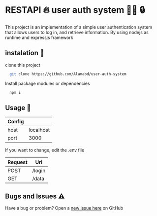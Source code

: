 # RESTAPI 🔥 user auth system 🧑‍🦰 🔒

This project is an implementation of a simple user authentication system that allows users to log in, and retrieve information. By using nodejs as runtime and expressjs framework

## instalation 🚀

clone this project
``` bash
  git clone https://github.com/Alamabd/user-auth-system
```

Install package modules or dependencies
```bash
  npm i
```

## Usage 📝

| Config  |                   |
|--------------|-------------------|
| host         | localhost         |
| port         | 3000              |

If you want to change, edit the .env file


| Request      | Url        |
|--------------|-------------------|
| POST         | /login            |
| GET          | /data             |


## Bugs and Issues ⚠️

Have a bug or problem? Open a [new issue here](https://github.com/Alamabd/user-auth-system/issues) on GitHub
